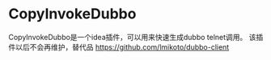 # CopyInvokeDubbo

CopyInvokeDubbo是一个idea插件，可以用来快速生成dubbo telnet调用。
该插件以后不会再维护，替代品 https://github.com/lmikoto/dubbo-client
